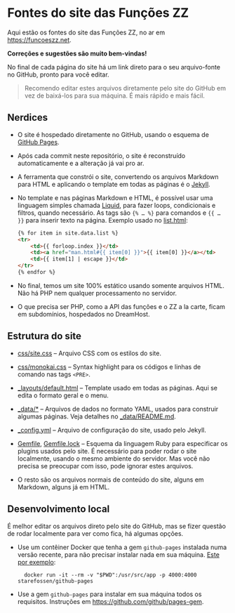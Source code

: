 # Fontes do site das Funções ZZ

Aqui estão os fontes do site das Funções ZZ, no ar em <https://funcoeszz.net>.

**Correções e sugestões são muito bem-vindas!**

No final de cada página do site há um link direto para o seu arquivo-fonte no GitHub, pronto para você editar.

> Recomendo editar estes arquivos diretamente pelo site do GitHub em vez de baixá-los para sua máquina. É mais rápido e mais fácil.

## Nerdices

* O site é hospedado diretamente no GitHub, usando o esquema de [GitHub Pages](https://pages.github.com/).

* Após cada commit neste repositório, o site é reconstruído automaticamente e a alteração já vai pro ar.

* A ferramenta que constrói o site, convertendo os arquivos Markdown para HTML e aplicando o template em todas as páginas é o [Jekyll](http://jekyllrb.com/).

* No template e nas páginas Markdown e HTML, é possível usar uma linguagem simples chamada [Liquid](https://github.com/Shopify/liquid/wiki/Liquid-for-Designers), para fazer loops, condicionais e filtros, quando necessário. As tags são `{% … %}` para comandos e `{{ … }}` para inserir texto na página. Exemplo usado no [list.html](https://github.com/funcoeszz/funcoeszz.github.io/blob/master/list.html):

  ```html
  {% for item in site.data.list %}
  <tr>
      <td>{{ forloop.index }}</td>
      <td><a href="man.html#{{ item[0] }}">{{ item[0] }}</a></td>
      <td>{{ item[1] | escape }}</td>
  </tr>
  {% endfor %}
  ```

* No final, temos um site 100% estático usando somente arquivos HTML. Não há PHP nem qualquer processamento no servidor.

* O que precisa ser PHP, como a API das funções e o ZZ a la carte, ficam em subdomínios, hospedados no DreamHost.


## Estrutura do site

* [css/site.css](https://github.com/funcoeszz/funcoeszz.github.io/blob/master/css/site.css) – Arquivo CSS com os estilos do site.

* [css/monokai.css](https://github.com/funcoeszz/funcoeszz.github.io/blob/master/css/monokai.css) – Syntax highlight para os códigos e linhas de comando nas tags `<PRE>`.

* [_layouts/default.html](https://github.com/funcoeszz/funcoeszz.github.io/blob/master/_layouts/default.html) – Template usado em todas as páginas. Aqui se edita o formato geral e o menu.

* [_data/*](https://github.com/funcoeszz/funcoeszz.github.io/tree/master/_data) – Arquivos de dados no formato YAML, usados para construir algumas páginas. Veja detalhes no [_data/README.md](https://github.com/funcoeszz/funcoeszz.github.io/blob/master/_data/README.md).

* [_config.yml](https://github.com/funcoeszz/funcoeszz.github.io/blob/master/_config.yml) – Arquivo de configuração do site, usado pelo Jekyll.

* [Gemfile](https://github.com/funcoeszz/funcoeszz.github.io/blob/master/Gemfile), [Gemfile.lock](https://github.com/funcoeszz/funcoeszz.github.io/blob/master/Gemfile.lock) – Esquema da linguagem Ruby para especificar os plugins usados pelo site. É necessário para poder rodar o site localmente, usando o mesmo ambiente do servidor. Mas você não precisa se preocupar com isso, pode ignorar estes arquivos.

* O resto são os arquivos normais de conteúdo do site, alguns em Markdown, alguns já em HTML.


## Desenvolvimento local

É melhor editar os arquivos direto pelo site do GitHub, mas se fizer questão de rodar localmente para ver como fica, há algumas opções.

- Use um contêiner Docker que tenha a gem `github-pages` instalada numa versão recente, para não precisar instalar nada em sua máquina. [Este por exemplo](https://github.com/Starefossen/docker-github-pages):

        docker run -it --rm -v "$PWD":/usr/src/app -p 4000:4000 starefossen/github-pages

- Use a gem `github-pages` para instalar em sua máquina todos os requisitos. Instruções em https://github.com/github/pages-gem.
